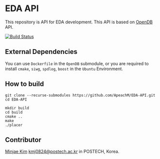 # EDA API
This repository is API for EDA development.
This API is based on [OpenDB](https://github.com/The-OpenROAD-Project/OpenDB) API.

[![Build Status](https://img.shields.io/badge/develop-ongoing%20-green)]()

## External Dependencies

You can use `Dockerfile` in the `OpenDB` submodule,
or you are required to install `cmake`, `siwg`, `spdlog`, `boost` in the `Ubuntu` Environment.

## How to build

```shell
git clone --recurse-submodules https://github.com/ApeachM/EDA-API.git
cd EDA-API
```

```shell
mkdir build
cd build
cmake ..
make
./placer
```



## Contributor

[Minjae Kim](https://github.com/ApeachM) <kmj0824@postech.ac.kr> in POSTECH, Korea.